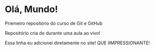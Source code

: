# Olá, Mundo!
 Priemeiro repositório do curso de Git e GitHub

Repositório cria do durante uma aula ao vivo!

Essa linha eu adicionei diretamente no site! QUE IIMPRESSIONANTE!
